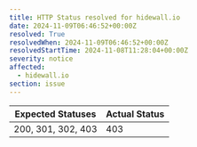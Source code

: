 ```yaml
---
title: HTTP Status resolved for hidewall.io
date: 2024-11-09T06:46:52+00:00Z
resolved: True
resolvedWhen: 2024-11-09T06:46:52+00:00Z
resolvedStartTime: 2024-11-08T11:28:04+00:00Z
severity: notice
affected:
  - hidewall.io
section: issue
---
```


| Expected Statuses | Actual Status  |
|-------------------|----------------|
| 200, 301, 302, 403 | 403 |
